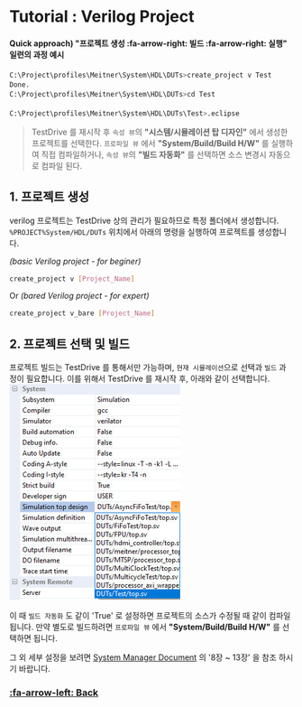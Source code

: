 # Tutorial : Verilog Project

#### Quick approach) "프로젝트 생성 :fa-arrow-right: 빌드 :fa-arrow-right: 실행" 일련의 과정 예시
```bash
C:\Project\profiles\Meitner\System\HDL\DUTs>create_project v Test
Done.
C:\Project\profiles\Meitner\System\HDL\DUTs>cd Test

C:\Project\profiles\Meitner\System\HDL\DUTs\Test>.eclipse
```
> TestDrive 를 재시작 후 `속성 뷰`의 **"시스템/시뮬레이션 탑 디자인"** 에서 생성한 프로젝트를 선택한다.
`프로파일 뷰` 에서 **"System/Build/Build H/W"** 를 실행하여 직접 컴파일하거나,
`속성 뷰`의 **"빌드 자동화"** 를 선택하면 소스 변경시 자동으로 컴파일 된다.

## 1. 프로젝트 생성
verilog 프로젝트는 TestDrive 상의 관리가 필요하므로 특정 폴더에서 생성합니다.
`%PROJECT%System/HDL/DUTs` 위치에서 아래의 명령을 실행하여 프로젝트를 생성합니다.

*(basic Verilog project - for beginer)*
```bash
create_project v [Project_Name]
```
Or
*(bared Verilog project - for expert)*
```bash
create_project v_bare [Project_Name]
```

## 2. 프로젝트 선택 및 빌드
프로젝트 빌드는 TestDrive 를 통해서만 가능하며,
`현재 시뮬레이션`으로 선택과 `빌드` 과정이 필요합니다.
이를 위해서 TestDrive 를 재시작 후, 아래와 같이 선택합니다.
![project_v_select](img/project_v_select.jpg)

이 때 `빌드 자동화` 도 같이 'True' 로 설정하면 프로젝트의 소스가 수정될 때 같이 컴파일 됩니다.
만약 별도로 빌드하려면 `프로파일 뷰` 에서 **"System/Build/Build H/W"** 를 선택하면 됩니다.

그 외 세부 설정을 보려면 [System Manager Document](?Document_SystemManager.md) 의 '8장 ~ 13장' 을 참조 하시기 바랍니다.

### [:fa-arrow-left: Back](?top.md)
